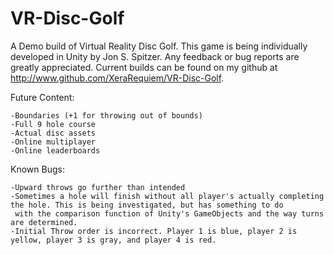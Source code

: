 # VR-Disc-Golf

A Demo build of Virtual Reality Disc Golf. This game is being individually developed in Unity by Jon S. Spitzer. Any feedback or bug reports are greatly appreciated. Current builds can be found on my github at http://www.github.com/XeraRequiem/VR-Disc-Golf.

Future Content:

    -Boundaries (+1 for throwing out of bounds)
    -Full 9 hole course
    -Actual disc assets
    -Online multiplayer
    -Online leaderboards

Known Bugs:

    -Upward throws go further than intended
    -Sometimes a hole will finish without all player's actually completing the hole. This is being investigated, but has something to do
     with the comparison function of Unity's GameObjects and the way turns are determined.
    -Initial Throw order is incorrect. Player 1 is blue, player 2 is yellow, player 3 is gray, and player 4 is red.
